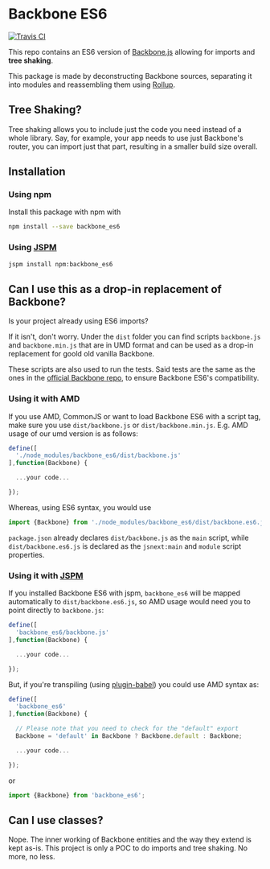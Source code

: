 # Backbone ES6

[![Travis CI](https://travis-ci.org/HuasoFoundries/backbone_es6.svg?branch=master)](https://travis-ci.org/HuasoFoundries/backbone_es6)

This repo contains an ES6 version of [Backbone.js]((https://github.com/jashkenas/backbone)) allowing for imports and **tree shaking**.

This package is made by deconstructing Backbone sources, separating it into modules and reassembling them using [Rollup](https://github.com/rollup/rollup).

## Tree Shaking?

Tree shaking allows you to include just the code you need instead of a whole library. Say, for example, your app needs to use just Backbone's router, you can import just that part, resulting in a smaller build size overall.


## Installation

### Using npm

Install this package with npm with

```sh
npm install --save backbone_es6
```

### Using [JSPM](https://github.com/jspm/jspm-cli)

```sh
jspm install npm:backbone_es6
```


## Can I use this as a drop-in replacement of Backbone?

Is your project already using ES6 imports? 

If it isn't, don't worry. Under the `dist` folder you can find scripts `backbone.js` and `backbone.min.js` that are in UMD format and can be used as a drop-in replacement for goold old vanilla Backbone. 

These scripts are also used to run the tests. Said tests are the same as the ones in the [official Backbone repo](https://github.com/jashkenas/backbone), to ensure Backbone ES6's compatibility.


### Using it with AMD

If you use AMD, CommonJS or want to load Backbone ES6 with a script tag, make sure you use `dist/backbone.js` or `dist/backbone.min.js`. E.g. AMD usage of our umd version is as follows:

```js
define([
  './node_modules/backbone_es6/dist/backbone.js'
],function(Backbone) {

  ...your code...

});
```

Whereas, using ES6 syntax, you would use

```js
import {Backbone} from './node_modules/backbone_es6/dist/backbone.es6.js';
```

`package.json` already declares `dist/backbone.js` as the `main` script, while `dist/backbone.es6.js` is declared as the `jsnext:main` and `module` script properties.



### Using it with [JSPM](https://github.com/jspm/jspm-cli)

If you installed Backbone ES6 with jspm, `backbone_es6` will be mapped automatically to `dist/backbone.es6.js`, so AMD usage would need you to point directly to `backbone.js`:

```js
define([
  'backbone_es6/backbone.js'
],function(Backbone) {

  ...your code...

});
```

But, if you're transpiling  (using [plugin-babel](https://github.com/systemjs/plugin-babel)) you could use AMD syntax as:


```js
define([
  'backbone_es6'
],function(Backbone) {

  // Please note that you need to check for the "default" export
  Backbone = 'default' in Backbone ? Backbone.default : Backbone;

  ...your code...

});
```

or 

```js
import {Backbone} from 'backbone_es6';
```





## Can I use classes?

Nope. The inner working of Backbone entities and the way they extend is kept as-is. This project is only a POC to do imports and tree shaking. No more, no less.


